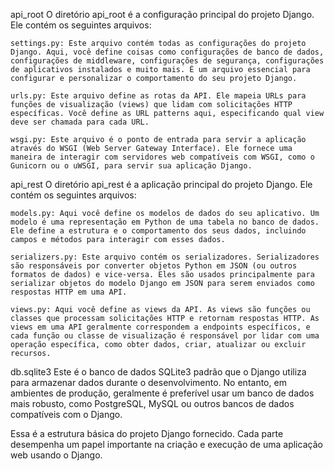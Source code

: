 
api_root
O diretório api_root é a configuração principal do projeto Django. Ele contém os seguintes arquivos:

    settings.py: Este arquivo contém todas as configurações do projeto Django. Aqui, você define coisas como configurações de banco de dados, configurações de middleware, configurações de segurança, configurações de aplicativos instalados e muito mais. É um arquivo essencial para configurar e personalizar o comportamento do seu projeto Django.

    urls.py: Este arquivo define as rotas da API. Ele mapeia URLs para funções de visualização (views) que lidam com solicitações HTTP específicas. Você define as URL patterns aqui, especificando qual view deve ser chamada para cada URL.

    wsgi.py: Este arquivo é o ponto de entrada para servir a aplicação através do WSGI (Web Server Gateway Interface). Ele fornece uma maneira de interagir com servidores web compatíveis com WSGI, como o Gunicorn ou o uWSGI, para servir sua aplicação Django.

api_rest
O diretório api_rest é a aplicação principal do projeto Django. Ele contém os seguintes arquivos:

    models.py: Aqui você define os modelos de dados do seu aplicativo. Um modelo é uma representação em Python de uma tabela no banco de dados. Ele define a estrutura e o comportamento dos seus dados, incluindo campos e métodos para interagir com esses dados.

    serializers.py: Este arquivo contém os serializadores. Serializadores são responsáveis por converter objetos Python em JSON (ou outros formatos de dados) e vice-versa. Eles são usados principalmente para serializar objetos do modelo Django em JSON para serem enviados como respostas HTTP em uma API.

    views.py: Aqui você define as views da API. As views são funções ou classes que processam solicitações HTTP e retornam respostas HTTP. As views em uma API geralmente correspondem a endpoints específicos, e cada função ou classe de visualização é responsável por lidar com uma operação específica, como obter dados, criar, atualizar ou excluir recursos.

db.sqlite3
Este é o banco de dados SQLite3 padrão que o Django utiliza para armazenar dados durante o desenvolvimento. No entanto, em ambientes de produção, geralmente é preferível usar um banco de dados mais robusto, como PostgreSQL, MySQL ou outros bancos de dados compatíveis com o Django.

Essa é a estrutura básica do projeto Django fornecido. Cada parte desempenha um papel importante na criação e execução de uma aplicação web usando o Django.

